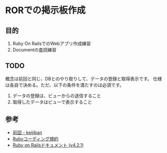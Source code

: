 # RORでの掲示板作成

## 目的
1. Ruby On RailsでのWebアプリ作成練習
2. Documentの査読練習

## TODO
概念は前回と同じ、DBとのやり取りして、データの登録と取得表示です。
仕様は各自で決める。ただ、以下の条件を満たすのは必須です。

1. データの登録は、ビューからの送信すること
2. 取得したデータはビューで表示すること

## 参考
- [前回 - keijiban](https://github.com/Keijiban09262015/keijiban)
- [Rubyコーディング規約](http://shugo.net/ruby-codeconv/codeconv.html)
- [Ruby on Railsドキュメント (v4.2.1)](http://railsdoc.com/)
